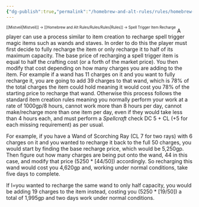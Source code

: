 ```yaml
---
{"dg-publish":true,"permalink":"/homebrew-and-alt-rules/rules/homebrew-alt-rules/spell-trigger-item-recharge/"}
---
```


<sup><sup>[[Mistveil\|Mistveil]] → [[Homebrew and Alt Rules/Rules/Rules\|Rules]] → Spell Trigger Item Recharge</sup></sup>
A player can use a process similar to item creation to recharge spell trigger magic items such as wands and staves. In order to do this the player must first decide to fully recharge the item or only recharge it to half of its maximum capacity. The base price of recharging a spell trigger item is equal to half the crafting cost (or a forth of the market price). You then modify that cost depending on how many charges you are adding to the item. For example if a wand has 11 charges on it and you want to fully recharge it, you are going to add 39 charges to that wand, which is 78% of the total charges the item could hold meaning it would cost you 78% of the starting price to recharge that wand. Otherwise this process follows the standard item creation rules meaning you normally perform your work at a rate of 1000gp/8 hours, cannot work more than 8 hours per day, cannot make/recharge more than one item per day, even if they would take less than 4 hours each, and must perform a _Spellcraft_ check DC 5 + CL (+5 for each missing requirement) as per usual.

For example, if you have a Wand of Scorching Ray (CL 7 for two rays) with 6 charges on it and you wanted to recharge it back to the full 50 charges, you would start by finding the base recharge price, which would be 5,250gp. Then figure out how many charges are being put onto the wand, 44 in this case, and modify that price (5250 * [44/50]) accordingly. So recharging this wand would cost you 4,620gp and, working under normal conditions, take five days to complete.

If I=you wanted to recharge the same wand to only half capacity, you would be adding 19 charges to the item instead, costing you (5250 * [19/50]) a total of 1,995gp and two days work under normal conditions.